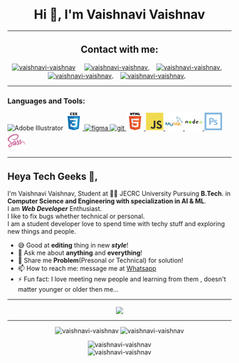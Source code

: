 
<h1 align="center">Hi 👋, I'm Vaishnavi Vaishnav</h1>
<hr/>
<h2 align="center">Contact with me:</h2>
<p align="center">
  <a href="https://www.linkedin.com/in/vaishnavi-vaishnav-2016961b9/" target="blank" align="center"><img align="center" src="https://img.shields.io/badge/-Vaishnavi_Vaishnav-blue?style=flat-square&logo=Linkedin&logoColor=white&link=https://www.linkedin.com/in/vaishnavi-vaishnav-2016961b9/" alt="vaishnavi-vaishnav" height="30" width="150" /></a>
  &nbsp; &nbsp;
   <a href="mailto:vaishnavivaishnav0000@gmail.com" target="blank" align="center"><img align="center" src="https://img.shields.io/badge/-Vaishnavi_Vaishnav-c14438?style=flat-square&logo=Gmail&logoColor=white&link=mailto:vaishnavivaishnav0000.com" alt="vaishnavi-vaishnav" height="30" width="150" />
	</a>
  &nbsp; &nbsp;
  <a href="https://twitter.com/Webo_Tech" target="blank" align="center"><img align="center" src="https://img.shields.io/badge/-Vaishnavi_Vaishnav-1ca0f1?style=flat-square&labelColor=1ca0f1&logo=twitter&logoColor=white&link=https://twitter.com/Webo_Tech" alt="vaishnavi-vaishnav" height="30" width="150" />
	</a>
  &nbsp; &nbsp;
  <a href="https://www.instagram.com/nerd.coder/" target="blank" align="center"><img align="center" src="http://img.shields.io/badge/-Vaishnavi_Vaishnav-rgb(255,105,180)?style=flat-square&logo=Instagram&logoColor=white&link=https://www.instagram.com/vaishnavi_27_july/" alt="vaishnavi-vaishnav" height="30" width="150" />
	</a>
  &nbsp; &nbsp;
  <a href="https://wa.me/919460062371" target="blank" align="center"><img align="center" src="https://img.shields.io/badge/-Vaishnavi_Vaishnav-rgb(77,194,71)?style=flat-square&logo=WhatsApp&logoColor=white&link=https://wa.me/918824897845/" alt="vaishnavi-vaishnav" height="30" width="150" />
  </a>
  &nbsp; &nbsp;
<!--  <a href="https://dev.to/vaishnavivaishnav" target="blank" align="center"><img align="center" src="https://img.shields.io/badge/-Vaishnavi_Vaishnav-rgb(0,0,0)?style=flat-square&logo=dev.to&logoColor=white&link=https://dev.to/vaishnavivaishnav" alt="vaishnavi-vaishnav" height="30" width="150" />
	</a>-->
</p>   

 
 

<hr/>

<h3 align="left">Languages and Tools:</h3>
<p align="left"> 
<img src="https://cdn.jsdelivr.net/gh/devicons/devicon/icons/illustrator/illustrator-line.svg" alt="Adobe Illustrator" width="40" height="40"/>
<!--	<a href="https://www.arduino.cc/" target="_blank"> <img src="https://cdn.worldvectorlogo.com/logos/arduino-1.svg" alt="arduino" width="40" height="40"/> </a> -->
	<a href="https://www.w3schools.com/css/" target="_blank"> <img src="https://raw.githubusercontent.com/devicons/devicon/master/icons/css3/css3-original-wordmark.svg" alt="css3" width="40" height="40"/> </a> 
	<a href="https://www.figma.com/" target="_blank"> <img src="https://www.vectorlogo.zone/logos/figma/figma-icon.svg" alt="figma" width="40" height="40"/> </a> 
	<a href="https://git-scm.com/" target="_blank"> <img src="https://www.vectorlogo.zone/logos/git-scm/git-scm-icon.svg" alt="git" width="40" height="40"/> </a> 
	<a href="https://www.w3.org/html/" target="_blank"> <img src="https://raw.githubusercontent.com/devicons/devicon/master/icons/html5/html5-original-wordmark.svg" alt="html5" width="40" height="40"/> </a> 
	<a href="https://developer.mozilla.org/en-US/docs/Web/JavaScript" target="_blank"> <img src="https://raw.githubusercontent.com/devicons/devicon/master/icons/javascript/javascript-original.svg" alt="javascript" width="40" height="40"/> </a> 
<!--	<a href="https://www.linux.org/" target="_blank"> <img src="https://raw.githubusercontent.com/devicons/devicon/master/icons/linux/linux-original.svg" alt="linux" width="40" height="40"/> </a>-->
<!--	<a href="https://www.mongodb.com/" target="_blank"> <img src="https://raw.githubusercontent.com/devicons/devicon/master/icons/mongodb/mongodb-original-wordmark.svg" alt="mongodb" width="40" height="40"/> </a> -->
	<a href="https://www.mysql.com/" target="_blank"> <img src="https://raw.githubusercontent.com/devicons/devicon/master/icons/mysql/mysql-original-wordmark.svg" alt="mysql" width="40" height="40"/> </a> 
	<a href="https://nodejs.org" target="_blank"> <img src="https://raw.githubusercontent.com/devicons/devicon/master/icons/nodejs/nodejs-original-wordmark.svg" alt="nodejs" width="40" height="40"/> 
	</a> 
	<a href="https://www.photoshop.com/en" target="_blank"> <img src="https://raw.githubusercontent.com/devicons/devicon/master/icons/photoshop/photoshop-line.svg" alt="photoshop" width="40" height="40"/> </a>
	<a href="https://sass-lang.com" target="_blank"> <img src="https://raw.githubusercontent.com/devicons/devicon/master/icons/sass/sass-original.svg" alt="sass" width="40" height="40"/> </a> 
<!--	<a href="https://postman.com" target="_blank"> <img src="https://www.vectorlogo.zone/logos/getpostman/getpostman-icon.svg" alt="postman" width="40" height="40"/> </a> -->
<!--	<a href="https://pugjs.org" target="_blank"> <img src="https://cdn.worldvectorlogo.com/logos/pug.svg" alt="pug" width="40" height="40"/> </a> -->
	
</p>

---
## Heya Tech Geeks 👋,           
I'm Vaishnavi Vaishnav, Student at 👨‍💻 JECRC University Pursuing **B.Tech**. in **Computer Science and Engineering with specialization in AI & ML**.<br/>
I am ***Web Developer*** Enthusiast.<br/>
I like to fix bugs whether technical or personal.<br/>
I am a student developer love to spend time with techy stuff and exploring new things and people.<br/>

* 😅 Good at **editing** thing in new ***style***!
* 💬 Ask me about **anything** and **everything**!
* 💬 Share me **Problem**(Presonal or Technical) for solution!
* 📫 How to reach me: message me at [Whatsapp](https://wa.me/919460062371)
* ⚡ Fun fact: I love meeting new people and learning from them , doesn't matter younger or older then me... 


<!--
## 🧐 About
- 🔭 I am currently an Student at JECRC University.
- 🏄‍ Community guy who loves being involved in communities and help students grow.
- 😄 I love to teach machine to Predict about Future whether Its any Disease or Forest Fire or Drowsiness Of Human
- 🌱 I love working on linux(Debian) terminals and Python.
- ⚡ I’m currently learning about MEAN Stack
- ⚡ I’m currently Working over My Secret Project ***(#I_am_Iron_Man)***.
- 👯 And Many More...




<!--	
# Hello World!! 🤔
- 💬 Ask me about **anything** and **everything**!
- 💬 Share me **Problem**(Presonal or Technical) for solution!
- 📫 How to reach me: message me at [Whatsapp](https://wa.me/919460062371)
- ⚡ Fun fact: I love meeting new people and learning from them , doesn't matter younger or older then me 
- 💬 Ping Me about #AI (Paradise where i live), **#Python**, **#Machine_Learning**, **#Deep_Learning**, **#Data_Science**, **#Neural_Networks**, **#Computer_Vision**, **#Natural_Language_Processing** and **anything** you like.
---

<!--<p align="center">
  <img src="https://devicons.github.io/devicon/devicon.git/icons/python/python-original.svg" alt="python" width="40" height="40"/>
  &nbsp;
  <img src="https://www.vectorlogo.zone/logos/tensorflow/tensorflow-icon.svg" alt="tensorflow" width="40" height="40"/>
  &nbsp;
  <img src="https://www.vectorlogo.zone/logos/opencv/opencv-icon.svg" alt="opencv" width="40" height="40"/>
  &nbsp;
  <img src="https://www.vectorlogo.zone/logos/pytorch/pytorch-icon.svg" alt="pytorch" width="40" height="40"/>
  &nbsp;
  <img src="https://www.vectorlogo.zone/logos/gnu_bash/gnu_bash-icon.svg" alt="bash" width="40" height="40"/>
  &nbsp; 
  <img src="https://devicons.github.io/devicon/devicon.git/icons/c/c-original.svg" alt="c" width="40" height="40"/>
  &nbsp;
  <img src="https://devicons.github.io/devicon/devicon.git/icons/cplusplus/cplusplus-original.svg" alt="cplusplus" width="40" height="40"/>
  &nbsp;
  <img src="https://www.vectorlogo.zone/logos/git-scm/git-scm-icon.svg" alt="git" width="40" height="40"/>
  &nbsp;
  <img src="https://devicons.github.io/devicon/devicon.git/icons/javascript/javascript-original.svg" alt="javascript" width="40" height="40"/>
  &nbsp;
  <img src="https://devicons.github.io/devicon/devicon.git/icons/linux/linux-original.svg" alt="linux" width="40" height="40"/>
  &nbsp; 
  <img src="https://devicons.github.io/devicon/devicon.git/icons/mongodb/mongodb-original-wordmark.svg" alt="mongodb" width="40" height="40"/>
  &nbsp;
  <img src="https://devicons.github.io/devicon/devicon.git/icons/postgresql/postgresql-original-wordmark.svg" alt="postgresql" width="40" height="40"/>
</p>-->
<hr/>
<p align="center">
  <a href="https://github.com/ryo-ma/github-profile-trophy">
    <img align="center" width=800 src="https://github-profile-trophy.vercel.app/?username=vaishnavi-vaishnav&column=7"/>
  </a>
</p>
<hr/>
<p align="center">
  <img height="165" src="https://github-readme-stats.vercel.app/api?username=vaishnavi-vaishnav&show_icons=true" alt="vaishnavi-vaishnav">
  <img src="https://github-readme-stats.vercel.app/api/top-langs/?username=vaishnavi-vaishnav&layout=compact&hide=html" alt="vaishnavi-vaishnav" />
</p>
<p align="center"> 
  <img src="https://komarev.com/ghpvc/?username=vaishnavi-vaishnav" alt="vaishnavi-vaishnav" />
  <br/>
  <img src="https://profile-counter.glitch.me/vaishnavi-vaishnav/count.svg" alt="vaishnavi-vaishnav" />
</p>
